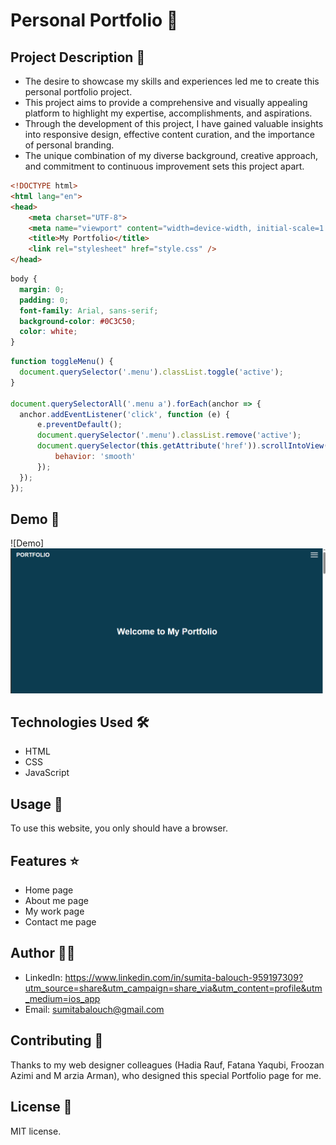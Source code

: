 # Personal Portfolio 🚀

## Project Description 📝
- The desire to showcase my skills and experiences led me to create this personal portfolio project.
- This project aims to provide a comprehensive and visually appealing platform to highlight my expertise, accomplishments, and aspirations.
- Through the development of this project, I have gained valuable insights into responsive design, effective content curation, and the importance of personal branding.
-  The unique combination of my diverse background, creative approach, and commitment to continuous improvement sets this project apart.

```html
<!DOCTYPE html>
<html lang="en">
<head>
    <meta charset="UTF-8">
    <meta name="viewport" content="width=device-width, initial-scale=1.0">
    <title>My Portfolio</title>
    <link rel="stylesheet" href="style.css" />
</head>
```

```css
body {
  margin: 0;
  padding: 0;
  font-family: Arial, sans-serif;
  background-color: #0C3C50;
  color: white;
}
```

```javascript
function toggleMenu() {
  document.querySelector('.menu').classList.toggle('active');
}

document.querySelectorAll('.menu a').forEach(anchor => {
  anchor.addEventListener('click', function (e) {
      e.preventDefault();
      document.querySelector('.menu').classList.remove('active');
      document.querySelector(this.getAttribute('href')).scrollIntoView({
          behavior: 'smooth'
      });
  });
});
```

## Demo 📸
![Demo]![image](<Screenshot 2024-07-23 222842-1.png>)

## Technologies Used 🛠️

- HTML
- CSS
- JavaScript


## Usage 🎯
To use this website, you only should have a browser.

## Features ⭐

- Home page
- About me page
- My work page
- Contact me page

## Author 👩‍💻
- LinkedIn: https://www.linkedin.com/in/sumita-balouch-959197309?utm_source=share&utm_campaign=share_via&utm_content=profile&utm_medium=ios_app
- Email: sumitabalouch@gmail.com

## Contributing 🤝
Thanks to my web designer colleagues (Hadia Rauf, Fatana Yaqubi, Froozan Azimi and M arzia Arman), who designed this special Portfolio page for me.

## License 📜
MIT license.

